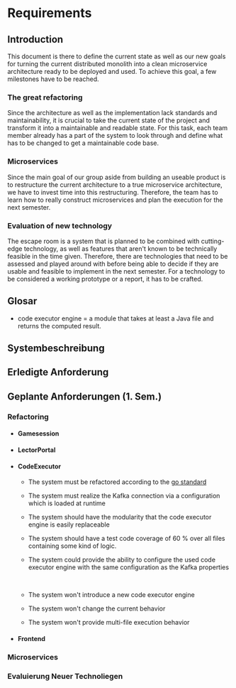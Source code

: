 
# Requirements

## Introduction

This document is there to define the current state as well as our new goals for turning the current distributed monolith into a clean microservice architecture ready to be deployed and used. To achieve this goal, a few milestones have to be reached.

### The great refactoring
Since the architecture as well as the implementation lack standards and maintainability, it is crucial to take the current state of the project and transform it into a maintainable and readable state. For this task, each team member already has a part of the system to look through and define what has to be changed to get a maintainable code base.

### Microservices
Since the main goal of our group aside from building an useable product is to restructure the current architecture to a true microservice architecture, we have to invest time into this restructuring. Therefore, the team has to learn how to really construct microservices and plan the execution for the next semester.


### Evaluation of new technology
The escape room is a system that is planned to be combined with cutting-edge technology, as well as features that aren't known to be technically feasible in the time given. Therefore, there are technologies that need to be assessed and played around with before being able to decide if they are usable and feasible to implement in the next semester. For a technology to be considered a working prototype or a report, it has to be crafted.


## Glosar
- code executor engine = a module that takes at least a Java file and returns the computed result.



## Systembeschreibung

## Erledigte Anforderung

## Geplante Anforderungen (1. Sem.)

### Refactoring

- #### Gamesession

- #### LectorPortal

- #### CodeExecutor

    - The system must be refactored according to the [go standard](https://github.com/golang-standards/project-layout)

    - The system must realize the Kafka connection via a configuration which is loaded at runtime

    - The system should have the modularity that the code executor engine is easily replaceable

    - The system should have a test code coverage of 60 % over all files containing some kind of logic.

    - The system could provide the ability to configure the used code executor engine with the same configuration as the Kafka properties

    <br>

    - The system won't introduce a new code executor engine

    - The system won't change the current behavior

    - The system won't provide multi-file execution behavior

- #### Frontend

### Microservices

### Evaluierung Neuer Technoliegen
